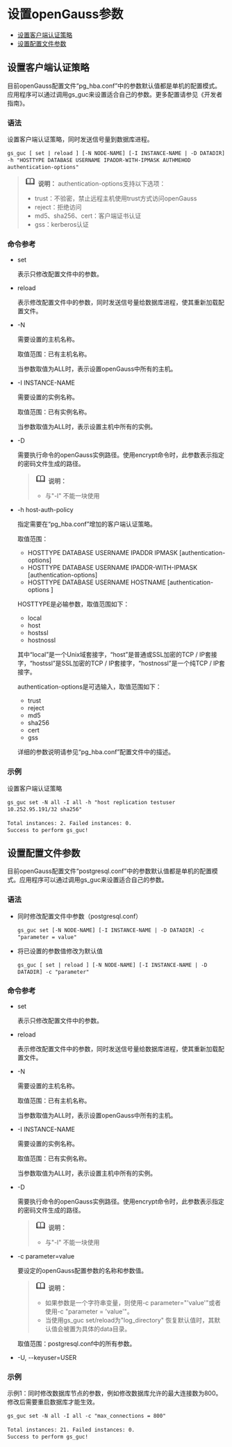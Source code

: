 # 设置openGauss参数<a name="ZH-CN_TOPIC_0241704229"></a>

<!-- TOC -->

- [设置客户端认证策略](#设置客户端认证策略)
- [设置配置文件参数](#设置配置文件参数)

<!-- /TOC -->

## 设置客户端认证策略

目前openGauss配置文件“pg\_hba.conf”中的参数默认值都是单机的配置模式。应用程序可以通过调用gs\_guc来设置适合自己的参数。更多配置请参见《开发者指南》。

### 语法

设置客户端认证策略，同时发送信号量到数据库进程。

```
gs_guc [ set | reload ] [-N NODE-NAME] [-I INSTANCE-NAME | -D DATADIR] -h "HOSTTYPE DATABASE USERNAME IPADDR-WITH-IPMASK AUTHMEHOD authentication-options" 
```

>![](public_sys-resources/icon-note.gif) **说明：** 
>authentication-options支持以下选项：
>-   trust：不验密，禁止远程主机使用trust方式访问openGauss
>-   reject：拒绝访问
>-   md5、sha256、cert：客户端证书认证
>-   gss：kerberos认证

### 命令参考

-   set

    表示只修改配置文件中的参数。

-   reload

    表示修改配置文件中的参数，同时发送信号量给数据库进程，使其重新加载配置文件。

-   -N

    需要设置的主机名称。

    取值范围：已有主机名称。

    当参数取值为ALL时，表示设置openGauss中所有的主机。

-   -I INSTANCE-NAME

    需要设置的实例名称。

    取值范围：已有实例名称。

    当参数取值为ALL时，表示设置主机中所有的实例。

- -D

  需要执行命令的openGauss实例路径。使用encrypt命令时，此参数表示指定的密码文件生成的路径。

  >![](public_sys-resources/icon-note.gif) **说明：** 
  >
  >-   与"-I" 不能一块使用

-   -h host-auth-policy

    指定需要在“pg\_hba.conf”增加的客户端认证策略。

    取值范围：

    -   HOSTTYPE DATABASE USERNAME IPADDR IPMASK \[authentication-options\]
    -   HOSTTYPE DATABASE USERNAME IPADDR-WITH-IPMASK \[authentication-options\]
    -   HOSTTYPE DATABASE USERNAME HOSTNAME \[authentication-options \]

    HOSTTYPE是必输参数，取值范围如下：

    -   local
    -   host
    -   hostssl
    -   hostnossl

    其中“local”是一个Unix域套接字，“host”是普通或SSL加密的TCP / IP套接字，“hostssl”是SSL加密的TCP / IP套接字，“hostnossl”是一个纯TCP / IP套接字。

    authentication-options是可选输入，取值范围如下：

    -   trust
    -   reject
    -   md5
    -   sha256
    -   cert
    -   gss

    详细的参数说明请参见“pg\_hba.conf”配置文件中的描述。


### 示例

设置客户端认证策略

```
gs_guc set -N all -I all -h "host replication testuser 10.252.95.191/32 sha256"

Total instances: 2. Failed instances: 0.
Success to perform gs_guc!
```

## 设置配置文件参数

目前openGauss配置文件“postgresql.conf”中的参数默认值都是单机的配置模式。应用程序可以通过调用gs\_guc来设置适合自己的参数。

### 语法

-   同时修改配置文件中参数（postgresql.conf）

    ```
    gs_guc set [-N NODE-NAME] [-I INSTANCE-NAME | -D DATADIR] -c "parameter = value"
    ```

-   将已设置的参数值修改为默认值

    ```
    gs_guc [ set | reload ] [-N NODE-NAME] [-I INSTANCE-NAME | -D DATADIR] -c "parameter"
    ```


### 命令参考

-   set

    表示只修改配置文件中的参数。

-   reload

    表示修改配置文件中的参数，同时发送信号量给数据库进程，使其重新加载配置文件。

-   -N

    需要设置的主机名称。

    取值范围：已有主机名称。

    当参数取值为ALL时，表示设置openGauss中所有的主机。

-   -I INSTANCE-NAME

    需要设置的实例名称。

    取值范围：已有实例名称。

    当参数取值为ALL时，表示设置主机中所有的实例。

- -D

  需要执行命令的openGauss实例路径。使用encrypt命令时，此参数表示指定的密码文件生成的路径。

  >![](public_sys-resources/icon-note.gif) **说明：** 
  >
  >-   与"-I" 不能一块使用

-   -c parameter=value

    要设定的openGauss配置参数的名称和参数值。

    >![](public_sys-resources/icon-note.gif) **说明：** 
    >-   如果参数是一个字符串变量，则使用-c parameter="'value'"或者使用-c "parameter = 'value'"。
    >-   当使用gs\_guc set/reload为"log\_directory" 恢复默认值时，其默认值会被置为具体的data目录。

    取值范围：postgresql.conf中的所有参数。

-   -U, --keyuser=USER

### 示例

示例1：同时修改数据库节点的参数，例如修改数据库允许的最大连接数为800。修改后需要重启数据库才能生效。

```
gs_guc set -N all -I all -c "max_connections = 800"

Total instances: 21. Failed instances: 0.
Success to perform gs_guc!
```
